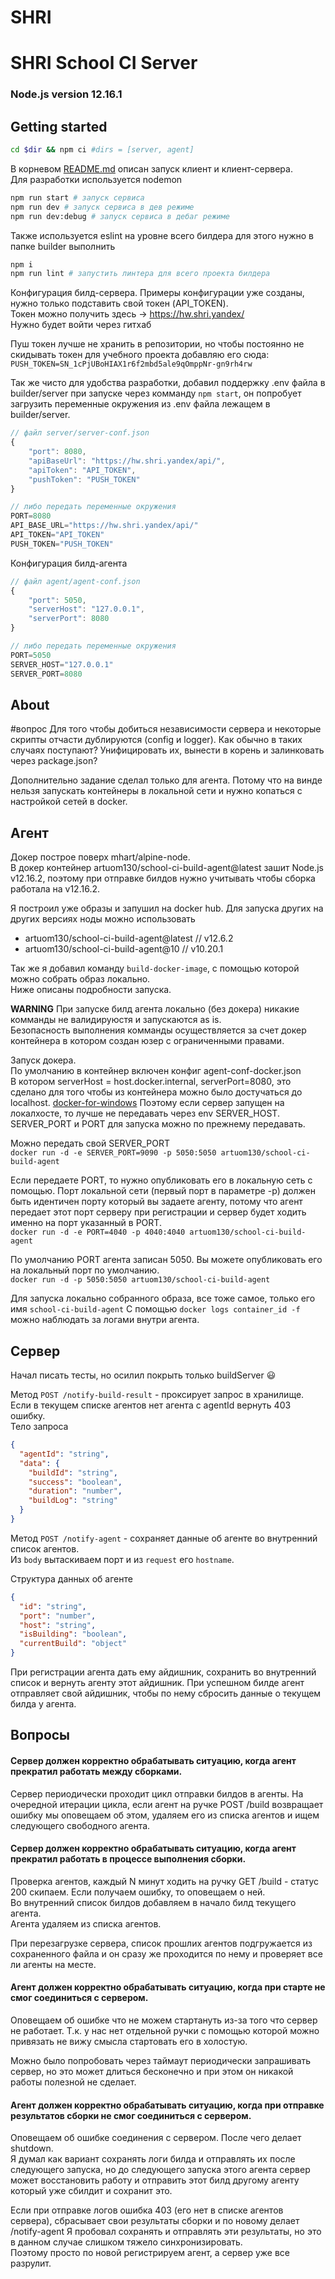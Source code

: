 # SHRI

# SHRI School CI Server

### Node.js version 12.16.1

## Getting started

```bash
cd $dir && npm ci #dirs = [server, agent]
```

В корневом [README.md](../README.md) описан запуск клиент и клиент-сервера.  
Для разработки используется nodemon

```bash
npm run start # запуск сервиса
npm run dev # запуск сервиса в дев режиме
npm run dev:debug # запуск сервиса в дебаг режиме
```

Также используется eslint на уровне всего билдера для этого нужно в папке builder выполнить

```bash
npm i
npm run lint # запустить линтера для всего проекта билдера
```

Конфигурация билд-сервера. Примеры конфигурации уже созданы, нужно только подставить свой токен (API_TOKEN).  
Токен можно получить здесь -> https://hw.shri.yandex/  
Нужно будет войти через гитхаб

Пуш токен лучше не хранить в репозитории, но чтобы постоянно не скидывать токен для учебного проекта добавляю его сюда:  
`PUSH_TOKEN=SN_1cPjUBoHIAX1r6f2mbd5ale9qOmppNr-gn9rh4rw`

Так же чисто для удобства разработки, добавил поддержку .env файла в builder/server при запуске через комманду `npm start`, он попробует загрузить переменные окружения из .env файла лежащем в builder/server.

```js
// файл server/server-conf.json
{
    "port": 8080,
    "apiBaseUrl": "https://hw.shri.yandex/api/",
    "apiToken": "API_TOKEN",
    "pushToken": "PUSH_TOKEN"
}

// либо передать переменные окружения
PORT=8080
API_BASE_URL="https://hw.shri.yandex/api/"
API_TOKEN="API_TOKEN"
PUSH_TOKEN="PUSH_TOKEN"
```

Конфигурация билд-агента

```js
// файл agent/agent-conf.json
{
    "port": 5050,
    "serverHost": "127.0.0.1",
    "serverPort": 8080
}

// либо передать переменные окружения
PORT=5050
SERVER_HOST="127.0.0.1"
SERVER_PORT=8080
```

## About

#вопрос Для того чтобы добиться независимости сервера и некоторые скрипты отчасти дублируются (config и logger). Как обычно в таких случаях поступают? Унифицировать их, вынести в корень и залинковать через package.json?

Дополнительно задание сделал только для агента. Потому что на винде нельзя запускать контейнеры в локальной сети и нужно копаться с настройкой сетей в docker.

## Агент

Докер построе поверх mhart/alpine-node.  
В докер контейнер artuom130/school-ci-build-agent@latest зашит Node.js v12.16.2, поэтому при отправке билдов нужно учитывать чтобы сборка работала на v12.16.2.

Я построил уже образы и запушил на docker hub.
Для запуска других на других версиях ноды можно использовать

- artuom130/school-ci-build-agent@latest // v12.6.2
- artuom130/school-ci-build-agent@10 // v10.20.1

Так же я добавил команду `build-docker-image`, с помощью которой можно собрать образ локально.  
Ниже описаны подробности запуска.

**WARNING**
При запуске билд агента локально (без докера) никакие комманды не валидируюстя и запускаются as is.  
Безопасность выполнения комманды осуществляется за счет докер контейнера в котором создан юзер с ограниченными правами.

Запуск докера.  
По умолчанию в контейнер включен конфиг agent-conf-docker.json  
В котором serverHost = host.docker.internal, serverPort=8080, это сделано для того
чтобы из контейнера можно было достучаться до localhost. [docker-for-windows](https://docs.docker.com/docker-for-windows/networking/)
Поэтому если сервер запущен на локалхосте, то лучше не передавать через env SERVER_HOST.  
SERVER_PORT и PORT для запуска можно по прежнему передавать.

Можно передать свой SERVER_PORT  
`docker run -d -e SERVER_PORT=9090 -p 5050:5050 artuom130/school-ci-build-agent`

Если передаете PORT, то нужно опубликовать его в локальную сеть с помощью.
Порт локальной сети (первый порт в параметре -p) должен быть идентичен порту
который вы задаете агенту, потому что агент передает этот порт серверу
при регистрации и сервер будет ходить именно на порт указанный в PORT.  
`docker run -d -e PORT=4040 -p 4040:4040 artuom130/school-ci-build-agent`

По умолчанию PORT агента записан 5050. Вы можете опубликовать его на локальный порт по умолчанию.  
`docker run -d -p 5050:5050 artuom130/school-ci-build-agent`

Для запуска локально собранного образа, все тоже самое, только его имя `school-ci-build-agent`
С помощью `docker logs container_id -f` можно наблюдать за логами внутри агента.

## Сервер

Начал писать тесты, но осилил покрыть только buildServer :smiley:

Метод `POST /notify-build-result` - проксирует запрос в хранилище.  
Если в текущем списке агентов нет агента с agentId вернуть 403 ошибку.  
Тело запроса

```json
{
  "agentId": "string",
  "data": {
    "buildId": "string",
    "success": "boolean",
    "duration": "number",
    "buildLog": "string"
  }
}
```

Метод `POST /notify-agent` - сохраняет данные об агенте во внутренний список агентов.  
Из `body` вытаскиваем порт и из `request` его `hostname`.

Структура данных об агенте

```json
{
  "id": "string",
  "port": "number",
  "host": "string",
  "isBuilding": "boolean",
  "currentBuild": "object"
}
```

При регистрации агента дать ему айдишник, сохранить во внутренний список и вернуть агенту этот айдишник.
При успешном билде агент отправляет свой айдишник, чтобы по нему сбросить данные о текущем билда у агента.

## Вопросы

#### Сервер должен корректно обрабатывать ситуацию, когда агент прекратил работать между сборками.

Сервер периодически проходит цикл отправки билдов в агенты.
На очередной итерации цикла, если агент на ручке POST /build
возвращает ошибку мы оповещаем об этом, удаляем его из списка агентов и ищем следующего свободного агента.

#### Сервер должен корректно обрабатывать ситуацию, когда агент прекратил работать в процессе выполнения сборки.

Проверка агентов, каждый N минут ходить на ручку GET /build - статус 200 скипаем. Если получаем ошибку, то оповещаем о ней.  
Во внутренний список билдов добавляем в начало билд текущего агента.  
Агента удаляем из списка агентов.

При перезагрузке сервера, список прошлих агентов подгружается из сохраненного файла и он сразу же проходится по нему и проверяет все ли агенты на месте.

#### Агент должен корректно обрабатывать ситуацию, когда при старте не смог соединиться с сервером.

Оповещаем об ошибке что не можем стартануть из-за того что сервер не работает.
Т.к. у нас нет отдельной ручки с помощью которой можно привязать не вижу смысла стартовать его в холостую.

Можно было попробовать через таймаут периодически запрашивать сервер,
но это может длиться бесконечно и при этом он никакой работы полезной не сделает.

#### Агент должен корректно обрабатывать ситуацию, когда при отправке результатов сборки не смог соединиться с сервером.

Оповещаем об ошибке соединения с сервером. После чего делает shutdown.  
Я думал как вариант сохранять логи билда и отправлять их после следующего запуска,
но до следующего запуска этого агента сервер может восстановить работу
и отправить этот билд другому агенту который уже сбилдит и сохранит это.

Если при отправке логов ошибка 403 (его нет в списке агентов сервера),
сбрасывает свои результаты сборки и по новому делает /notify-agent
Я пробовал сохранять и отправлять эти результаты, но это в данном случае слишком тяжело синхронизировать.  
Поэтому просто по новой регистрируем агент, а сервер уже все разрулит.
